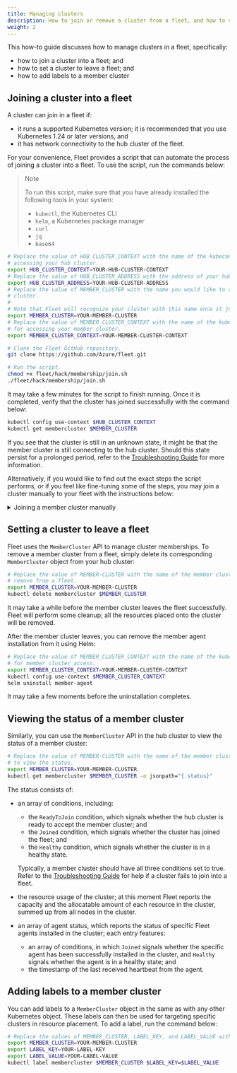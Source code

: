 ```yaml
---
title: Managing clusters
description: How to join or remove a cluster from a fleet, and how to view the status of and label a member cluster
weight: 2
---
```


This how-to guide discusses how to manage clusters in a fleet, specifically:

* how to join a cluster into a fleet; and
* how to set a cluster to leave a fleet; and
* how to add labels to a member cluster

## Joining a cluster into a fleet

A cluster can join in a fleet if:

* it runs a supported Kubernetes version; it is recommended that you use Kubernetes 1.24 or later
versions, and
* it has network connectivity to the hub cluster of the fleet.

For your convenience, Fleet provides a script that can automate the process of joining a cluster
into a fleet. To use the script, run the commands below:

> Note
>
> To run this script, make sure that you have already installed the following tools in your
> system:
> * `kubectl`, the Kubernetes CLI
> * `helm`, a Kubernetes package manager
> * `curl`
> * `jq`
> * `base64`

```sh
# Replace the value of HUB_CLUSTER_CONTEXT with the name of the kubeconfig context you use for
# accessing your hub cluster.
export HUB_CLUSTER_CONTEXT=YOUR-HUB-CLUSTER-CONTEXT
# Replace the value of HUB_CLUSTER_ADDRESS with the address of your hub cluster API server.
export HUB_CLUSTER_ADDRESS=YOUR-HUB-CLUSTER-ADDRESS
# Replace the value of MEMBER_CLUSTER with the name you would like to assign to the new member
# cluster.
#
# Note that Fleet will recognize your cluster with this name once it joins.
export MEMBER_CLUSTER=YOUR-MEMBER-CLUSTER
# Replace the value of MEMBER_CLUSTER_CONTEXT with the name of the kubeconfig context you use
# for accessing your member cluster.
export MEMBER_CLUSTER_CONTEXT=YOUR-MEMBER-CLUSTER-CONTEXT

# Clone the Fleet GitHub repository.
git clone https://github.com/Azure/fleet.git

# Run the script.
chmod +x fleet/hack/membership/join.sh
./fleet/hack/membership/join.sh
```

It may take a few minutes for the script to finish running. Once it is completed, verify
that the cluster has joined successfully with the command below:

```sh
kubectl config use-context $HUB_CLUSTER_CONTEXT
kubectl get membercluster $MEMBER_CLUSTER
```

If you see that the cluster is still in an unknown state, it might be that the member cluster
is still connecting to the hub cluster. Should this state persist for a prolonged
period, refer to the [Troubleshooting Guide](/docs/troubleshooting) for
more information.

Alternatively, if you would like to find out the exact steps the script performs, or if you feel
like fine-tuning some of the steps, you may join a cluster manually to your fleet with the
instructions below:

<details>
<summary>Joining a member cluster manually</summary>

1. Make sure that you have installed `kubectl`, `helm`, `curl`, `jq`, and `base64` in your
system.

2. Create a Kubernetes service account in your hub cluster:

    ```sh
    # Replace the value of HUB_CLUSTER_CONTEXT with the name of the kubeconfig
    # context you use for accessing your hub cluster.
    export HUB_CLUSTER_CONTEXT="YOUR-HUB-CLUSTER-CONTEXT"
    # Replace the value of MEMBER_CLUSTER with a name you would like to assign to the new
    # member cluster.
    #
    # Note that the value of MEMBER_CLUSTER will be used as the name the member cluster registers
    # with the hub cluster.
    export MEMBER_CLUSTER="YOUR-MEMBER-CLUSTER"

    export SERVICE_ACCOUNT="$MEMBER_CLUSTER-hub-cluster-access"

    kubectl config use-context $HUB_CLUSTER_CONTEXT
    # The service account can, in theory, be created in any namespace; for simplicity reasons,
    # here you will use the namespace reserved by Fleet installation, `fleet-system`.
    #
    # Note that if you choose a different value, commands in some steps below need to be
    # modified accordingly.
    kubectl create serviceaccount $SERVICE_ACCOUNT -n fleet-system
    ```

3. Create a Kubernetes secret of the service account token type, which the member cluster will
use to access the hub cluster.

    ```sh
    export SERVICE_ACCOUNT_SECRET="$MEMBER_CLUSTER-hub-cluster-access-token"
    cat <<EOF | kubectl apply -f -
    apiVersion: v1
    kind: Secret
    metadata:
        name: $SERVICE_ACCOUNT_SECRET
        namespace: fleet-system
        annotations:
            kubernetes.io/service-account.name: $SERVICE_ACCOUNT
    type: kubernetes.io/service-account-token
    EOF
    ```

    After the secret is created successfully, extract the token from the secret:

    ```sh
    export TOKEN=$(kubectl get secret $SERVICE_ACCOUNT_SECRET -n fleet-system -o jsonpath='{.data.token}' | base64 -d)
    ```

    > Note
    >
    > Keep the token in a secure place; anyone with access to this token can access the hub cluster
    > in the same way as the Fleet member cluster does.

    You may have noticed that at this moment, no access control has been set on the service
    account; Fleet will set things up when the member cluster joins. The service account will be
    given the minimally viable set of permissions for the Fleet member cluster to connect to the
    hub cluster; its access will be restricted to one namespace, specifically reserved for the
    member cluster, as per security best practices.

4. Register the member cluster with the hub cluster; Fleet manages cluster membership using the
`MemberCluster` API:

    ```sh
    cat <<EOF | kubectl apply -f -
    apiVersion: cluster.kubernetes-fleet.io/v1beta1
    kind: MemberCluster
    metadata:
        name: $MEMBER_CLUSTER
    spec:
        identity:
            name: $SERVICE_ACCOUNT
            kind: ServiceAccount
            namespace: fleet-system
            apiGroup: ""
        heartbeatPeriodSeconds: 60
    EOF
    ```

5. Set up the member agent, the Fleet component that works on the member cluster end, to enable
Fleet connection:

    ```sh
    # Clone the Fleet repository from GitHub.
    git clone https://github.com/Azure/fleet.git

    # Install the member agent helm chart on the member cluster.

    # Replace the value of MEMBER_CLUSTER_CONTEXT with the name of the kubeconfig context you use
    # for member cluster access.
    export MEMBER_CLUSTER_CONTEXT="YOUR-MEMBER-CLUSTER-CONTEXT"

    # Replace the value of HUB_CLUSTER_ADDRESS with the address of the hub cluster API server.
    export HUB_CLUSTER_ADDRESS="YOUR-HUB-CLUSTER-ADDRESS"

    # The variables below uses the Fleet images kept in the Microsoft Container Registry (MCR),
    # and will retrieve the latest version from the Fleet GitHub repository.
    #
    # You can, however, build the Fleet images of your own; see the repository README for
    # more information.
    export REGISTRY="mcr.microsoft.com/aks/fleet"
    export FLEET_VERSION=$(curl "https://api.github.com/repos/Azure/fleet/tags" | jq -r '.[0].name')
    export MEMBER_AGENT_IMAGE="member-agent"
    export REFRESH_TOKEN_IMAGE="refresh-token"

    kubectl config use-context $MEMBER_CLUSTER_CONTEXT
    # Create the secret with the token extracted previously for member agent to use.
    kubectl create secret generic hub-kubeconfig-secret --from-literal=token=$TOKEN
    helm install member-agent fleet/charts/member-agent/ \
        --set config.hubURL=$HUB_CLUSTER_ADDRESS \
        --set image.repository=$REGISTRY/$MEMBER_AGENT_IMAGE \
        --set image.tag=$FLEET_VERSION \
        --set refreshtoken.repository=$REGISTRY/$REFRESH_TOKEN_IMAGE \
        --set refreshtoken.tag=$FLEET_VERSION \
        --set image.pullPolicy=Always \
        --set refreshtoken.pullPolicy=Always \
        --set config.memberClusterName="$MEMBER_CLUSTER" \
        --set logVerbosity=5 \
        --set namespace=fleet-system \
        --set enableV1Alpha1APIs=false \
        --set enableV1Beta1APIs=true
    ```

6. Verify that the installation of the member agent is successful:

    ```sh
    kubectl get pods -n fleet-system
    ```

    You should see that all the returned pods are up and running. Note that it may take a few
    minutes for the member agent to get ready.

7. Verify that the member cluster has joined the fleet successfully:

    ```sh
    kubectl config use-context $HUB_CLUSTER_CONTEXT
    kubectl get membercluster $MEMBER_CLUSTER
    ```

</details>

## Setting a cluster to leave a fleet

Fleet uses the `MemberCluster` API to manage cluster memberships. To remove a member cluster
from a fleet, simply delete its corresponding `MemberCluster` object from your hub cluster:

```sh
# Replace the value of MEMBER-CLUSTER with the name of the member cluster you would like to
# remove from a fleet.
export MEMBER_CLUSTER=YOUR-MEMBER-CLUSTER
kubectl delete membercluster $MEMBER_CLUSTER
```

It may take a while before the member cluster leaves the fleet successfully. Fleet will perform
some cleanup; all the resources placed onto the cluster will be removed.

After the member cluster leaves, you can remove the member agent installation from it using Helm:

```sh
# Replace the value of MEMBER_CLUSTER_CONTEXT with the name of the kubeconfig context you use
# for member cluster access.
export MEMBER_CLUSTER_CONTEXT=YOUR-MEMBER-CLUSTER-CONTEXT
kubectl config use-context $MEMBER_CLUSTER_CONTEXT
helm uninstall member-agent
```

It may take a few moments before the uninstallation completes.

## Viewing the status of a member cluster

Similarly, you can use the `MemberCluster` API in the hub cluster to view the status of a
member cluster:

```sh
# Replace the value of MEMBER-CLUSTER with the name of the member cluster of which you would like
# to view the status.
export MEMBER_CLUSTER=YOUR-MEMBER-CLUSTER
kubectl get membercluster $MEMBER_CLUSTER -o jsonpath="{.status}"
```

The status consists of:

* an array of conditions, including:

    * the `ReadyToJoin` condition, which signals whether the hub cluster is ready to accept
    the member cluster; and
    * the `Joined` condition, which signals whether the cluster has joined the fleet; and
    * the `Healthy` condition, which signals whether the cluster is in a healthy state.

    Typically, a member cluster should have all three conditions set to true. Refer to the
    [Troubleshooting Guide](/docs/troubleshooting) for help if a cluster fails to join
    into a fleet.

* the resource usage of the cluster; at this moment Fleet reports the capacity and
the allocatable amount of each resource in the cluster, summed up from all nodes in the cluster.

* an array of agent status, which reports the status of specific Fleet agents installed in
the cluster; each entry features:

    * an array of conditions, in which `Joined` signals whether the specific agent has been
    successfully installed in the cluster, and `Healthy` signals whether the agent is in a
    healthy state; and
    * the timestamp of the last received heartbeat from the agent.

## Adding labels to a member cluster

You can add labels to a `MemberCluster` object in the same as with any other Kubernetes object.
These labels can then be used for targeting specific clusters in resource placement. To add a label,
run the command below:

```sh
# Replace the values of MEMBER_CLUSTER, LABEL_KEY, and LABEL_VALUE with those of your own.
export MEMBER_CLUSTER=YOUR-MEMBER-CLUSTER
export LABEL_KEY=YOUR-LABEL-KEY
export LABEL_VALUE=YOUR-LABEL-VALUE
kubectl label membercluster $MEMBER_CLUSTER $LABEL_KEY=$LABEL_VALUE
```
